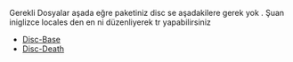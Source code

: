 Gerekli Dosyalar aşada eğre paketiniz disc se aşadakilere gerek yok . Şuan iniglizce locales den en ni düzenliyerek tr yapabilirsiniz

- [Disc-Base](https://github.com/DiscworldZA/gta-resources/tree/master/disc-base)
- [Disc-Death](https://github.com/DiscworldZA/gta-resources/tree/master/disc-death)
